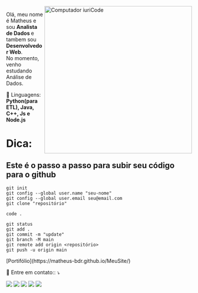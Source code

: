 <img src="https://raw.githubusercontent.com/MicaelliMedeiros/micaellimedeiros/master/image/computer-illustration.png" min-width="400px" max-width="400px" width="400px" align="right" alt="Computador iuriCode">

<p align="left"> 
  Olá, meu nome é Matheus e sou <strong>Analista de Dados </strong> e tambem sou <strong>Desenvolvedor Web</strong>.<br>
  No momento, venho estudando Análise de Dados.
</p>

<p align="left">
  🦄 Linguagens: <strong>Python(para ETL), Java, C++, Js e Node.js</strong>
</p>


  <h1>Dica:</h1>
  <h2>Este é o passo a passo para subir seu código para o github</h2>
  <p align="left">
 
    git init 
    git config --global user.name "seu-nome"
    git config --global user.email seu@email.com
    git clone "repositório"

    code . 

    git status
    git add .
    git commit -m "update"
    git branch -M main
    git remote add origin <repositório>
    git push -u origin main
  </p>
[Portifólio](https://matheus-bdr.github.io/MeuSite/)
<p align="left">
  💌 Entre em contato:: ⤵️
</p>

<p align="left">
  <a href="#" alt="Gmail">
  <img src="https://img.shields.io/badge/-Gmail-FF0000?style=flat-square&labelColor=FF0000&logo=gmail&logoColor=white&link=LINK-DO-SEU-EMAIL" /></a>

  <a href="https://www.linkedin.com/in/matheuss-bdr/" alt="Linkedin">
  <img src="https://img.shields.io/badge/-Linkedin-0e76a8?style=flat-square&logo=Linkedin&logoColor=white&link=LINK-DO-SEU-LINKEDIN" /></a>

  <a href="#" alt="WhatsApp">
  <img src="https://img.shields.io/badge/-WhatsApp-25d366?style=flat-square&labelColor=25d366&logo=whatsapp&logoColor=white&link=API-DO-SEU-WHATSAPP"/></a>

  <a href="#" alt="Facebook">
  <img src="https://img.shields.io/badge/-Facebook-3b5998?style=flat-square&labelColor=3b5998&logo=facebook&logoColor=white&link=LINK-DO-SEU-FACEBOOK"/></a>

  <a href="#" alt="Instagram">
  <img src="https://img.shields.io/badge/-Instagram-DF0174?style=flat-square&labelColor=DF0174&logo=instagram&logoColor=white&link=LINK-DO-SEU-INSTAGRAM"/></a>
</p> 
